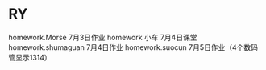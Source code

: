 # RY
homework.Morse  7月3日作业
homework 小车 7月4日课堂
homework.shumaguan 7月4日作业
homework.suocun  7月5日作业（4个数码管显示1314）
